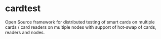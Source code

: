 # cardtest

Open Source framework for distributed testing of smart cards on multiple cards / card readers on multiple nodes with support of hot-swap of cards, readers and nodes.
